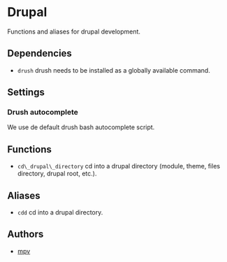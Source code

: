 Drupal
======

Functions and aliases for drupal development.

Dependencies
------------

  - `drush` drush needs to be installed as a globally available command.

Settings
--------

### Drush autocomplete

We use de default drush bash autocomplete script.

Functions
---------

  - `cd\_drupal\_directory` cd into a drupal directory (module, theme, files
     directory, drupal root, etc.).

Aliases
-------

  - `cdd` cd into a drupal directory.

Authors
-------

  - [mpv](https://drupal.org/u/mpv)

